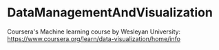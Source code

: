 # DataManagementAndVisualization

Coursera's Machine learning course by Wesleyan University: https://www.coursera.org/learn/data-visualization/home/info 
